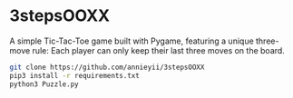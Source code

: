 # 3stepsOOXX

A simple Tic-Tac-Toe game built with Pygame, featuring a unique three-move rule: Each player can only keep their last three moves on the board.

```bash
git clone https://github.com/annieyii/3stepsOOXX
pip3 install -r requirements.txt
python3 Puzzle.py
```
